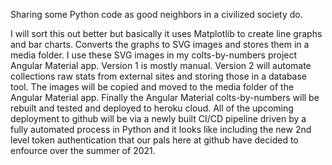 Sharing some Python code as good neighbors in a civilized society do. 

I will sort this out better but basically it uses Matplotlib to create line graphs and bar charts.
Converts the graphs to SVG images and stores them in a media folder.
I use these SVG images in my colts-by-numbers project Angular Material app. 
Version 1 is mostly manual.
Version 2 will automate collections raw stats from external sites and storing those in a database tool.
The images will be copied and moved to the media folder of the Angular Material app. 
Finally the Angular Material colts-by-numbers will be rebuilt and tested and deployed to heroku cloud. 
All of the upcoming deployment to github will be via a newly built CI/CD pipeline driven by a fully
automated process in Python and it looks like including the new 2nd level token authentication that
our pals here at github have decided to enfource over the summer of 2021. 
